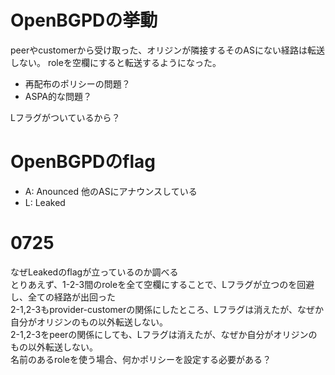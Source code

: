 # OpenBGPDの挙動
peerやcustomerから受け取った、オリジンが隣接するそのASにない経路は転送しない。
roleを空欄にすると転送するようになった。

- 再配布のポリシーの問題？
- ASPA的な問題？

Lフラグがついているから？

# OpenBGPDのflag
- A: Anounced 他のASにアナウンスしている
- L: Leaked

# 0725
なぜLeakedのflagが立っているのか調べる
<br>
とりあえず、1-2-3間のroleを全て空欄にすることで、Lフラグが立つのを回避し、全ての経路が出回った
<br>
2-1,2-3もprovider-customerの関係にしたところ、Lフラグは消えたが、なぜか自分がオリジンのもの以外転送しない。
<br>
2-1,2-3をpeerの関係にしても、Lフラグは消えたが、なぜか自分がオリジンのもの以外転送しない。
<br>
名前のあるroleを使う場合、何かポリシーを設定する必要がある？
